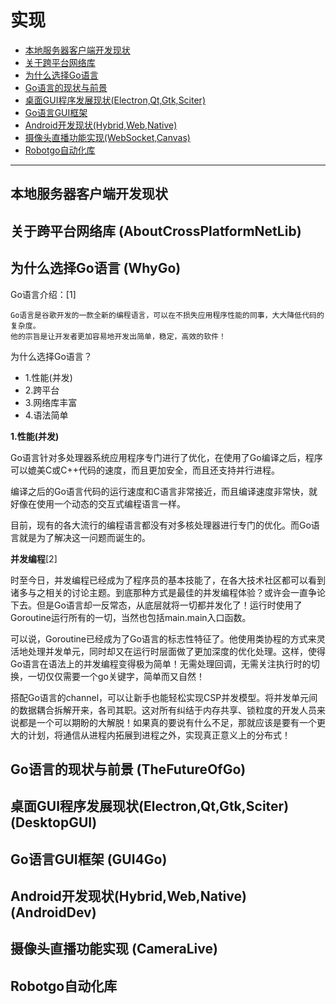 # 实现
- [本地服务器客户端开发现状](#本地服务器客户端开发现状)
- [关于跨平台网络库](#AboutCrossPlatformNetLib)
- [为什么选择Go语言](#WhyGo)
- [Go语言的现状与前景](#TheFutureOfGo)
- [桌面GUI程序发展现状(Electron,Qt,Gtk,Sciter)](#DesktopGUI)
- [Go语言GUI框架](#GUI4GO)
- [Android开发现状(Hybrid,Web,Native)](#AndroidDev)
- [摄像头直播功能实现(WebSocket,Canvas)](#CameraLive)
- [Robotgo自动化库](#robotgo自动化库)

---
## 本地服务器客户端开发现状

## 关于跨平台网络库 (AboutCrossPlatformNetLib)

## 为什么选择Go语言 (WhyGo)

Go语言介绍：[1]

    Go语言是谷歌开发的一款全新的编程语言，可以在不损失应用程序性能的同事，大大降低代码的复杂度。
    他的宗旨是让开发者更加容易地开发出简单，稳定，高效的软件！

为什么选择Go语言？
- 1.性能(并发)
- 2.跨平台
- 3.网络库丰富
- 4.语法简单

__1.性能(并发)__

Go语言针对多处理器系统应用程序专门进行了优化，在使用了Go编译之后，程序可以媲美C或C++代码的速度，而且更加安全，而且还支持并行进程。

编译之后的Go语言代码的运行速度和C语言非常接近，而且编译速度非常快，就好像在使用一个动态的交互式编程语言一样。

目前，现有的各大流行的编程语言都没有对多核处理器进行专门的优化。而Go语言就是为了解决这一问题而诞生的。

__并发编程__[2]

时至今日，并发编程已经成为了程序员的基本技能了，在各大技术社区都可以看到诸多与之相关的讨论主题。到底那种方式是最佳的并发编程体验？或许会一直争论下去。但是Go语言却一反常态，从底层就将一切都并发化了！运行时使用了Goroutine运行所有的一切，当然也包括main.main入口函数。

可以说，Goroutine已经成为了Go语言的标志性特征了。他使用类协程的方式来灵活地处理并发单元，同时却又在运行时层面做了更加深度的优化处理。这样，使得Go语言在语法上的并发编程变得极为简单！无需处理回调，无需关注执行时的切换，一切仅仅需要一个go关键字，简单而又自然！

搭配Go语言的channel，可以让新手也能轻松实现CSP并发模型。将并发单元间的数据耦合拆解开来，各司其职。这对所有纠结于内存共享、锁粒度的开发人员来说都是一个可以期盼的大解脱！如果真的要说有什么不足，那就应该是要有一个更大的计划，将通信从进程内拓展到进程之外，实现真正意义上的分布式！


## Go语言的现状与前景 (TheFutureOfGo)

## 桌面GUI程序发展现状(Electron,Qt,Gtk,Sciter) (DesktopGUI)

## Go语言GUI框架 (GUI4Go)

## Android开发现状(Hybrid,Web,Native) (AndroidDev)

## 摄像头直播功能实现 (CameraLive)

## Robotgo自动化库

<br>
<br>
<br>
<br>
<br>
<br>
<br>
<br>
<br>
<br>
<br>
<br>
<br>
<br>
<br>
<br>
<br>
<br>
<br>
<br>
<br>
<br>
<br>
<br>
<br>
<br>
<br>
<br>
<br>
<br>
<br>
<br>
<br>
<br>
<br>
<br>
<br>
<br>
<br>
<br>
<br>
<br>
<br>
<br>
<br>
<br>
<br>